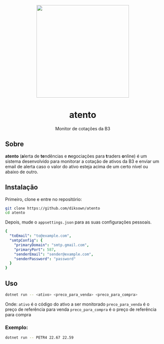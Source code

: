 <div align="center">
	<img width="300px" src="https://user-images.githubusercontent.com/49994083/232264227-18af486f-de7c-4ab8-bf44-33f7db886f7e.png">
	<br>
	<h1>atento</h1>
	<p>Monitor de cotações da B3</p>
</div>

## Sobre

**atento** (**a**lerta de **te**ndências e **n**egociações para **t**raders **o**nline) é um sistema desenvolvido para monitorar a cotação de ativos da B3 e enviar um email de alerta caso o valor do ativo esteja acima de um certo nível ou abaixo de outro.

## Instalação

Primeiro, clone e entre no repositório:

```bash
git clone https://github.com/diksown/atento
cd atento
```

Depois, mude o `appsettings.json` para as suas configurações pessoais.

```yaml
{
  "toEmail": "to@example.com",
  "smtpConfig": {
    "primaryDomain": "smtp.gmail.com",
    "primaryPort": 587,
    "senderEmail": "sender@example.com",
    "senderPassword": "password"
  }
}
```

## Uso

```bash
dotnet run -- <ativo> <preco_para_venda> <preco_para_compra>
```

Onde:
`ativo` é o código do ativo a ser monitorado
`preco_para_venda` é o preço de referência para venda
`preco_para_compra` é o preço de referência para compra

### Exemplo:

```bash
dotnet run -- PETR4 22.67 22.59
```
